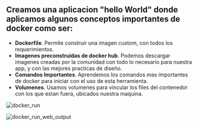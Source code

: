 ## Creamos una aplicacion "hello World" donde aplicamos algunos conceptos importantes de docker como ser:

- **Dockerfile**. Permite construir una imagen custom, con todos los requerimientos.
- **Imagenes preconstruidas de docker hub**. Podemos descargar imagenes creadas por la comunidad con todo lo necesario para nuestra app, y con las mejores practicas de diseño.
- **Comandos Importantes**. Aprendemos los comandos mas importantes de docker para iniciar con el uso de esta herramienta.
- **Volumenes**. Usamos volumenes para vincular los files del contenedor con los que estan fuera, ubicados nuestra maquina.


![docker_run](https://user-images.githubusercontent.com/42939877/174502810-d610346f-0beb-4728-aaee-c8a583899d1b.png)


![docker_run_web_output](https://user-images.githubusercontent.com/42939877/174502861-e366cd51-8759-4848-a307-b0e3cc014f35.png)
